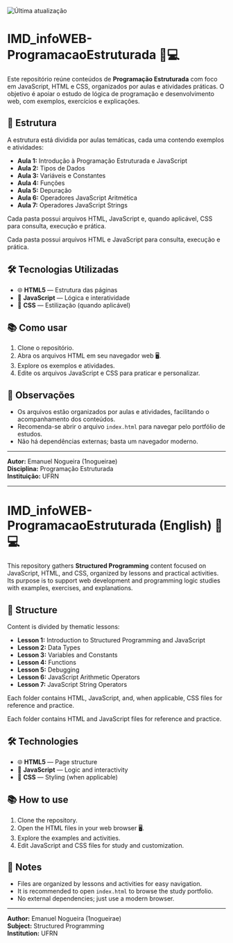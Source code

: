
![Última atualização](https://img.shields.io/badge/atualizado-setembro%202025-blue)

# IMD_infoWEB-ProgramacaoEstruturada 🚀💻

Este repositório reúne conteúdos de **Programação Estruturada** com foco em JavaScript, HTML e CSS, organizados por aulas e atividades práticas. O objetivo é apoiar o estudo de lógica de programação e desenvolvimento web, com exemplos, exercícios e explicações.

## 📁 Estrutura

A estrutura está dividida por aulas temáticas, cada uma contendo exemplos e atividades:

- **Aula 1:** Introdução à Programação Estruturada e JavaScript
- **Aula 2:** Tipos de Dados
- **Aula 3:** Variáveis e Constantes
- **Aula 4:** Funções
- **Aula 5:** Depuração
- **Aula 6:** Operadores JavaScript Aritmética
- **Aula 7:** Operadores JavaScript Strings

Cada pasta possui arquivos HTML, JavaScript e, quando aplicável, CSS para consulta, execução e prática.

Cada pasta possui arquivos HTML e JavaScript para consulta, execução e prática.

## 🛠️ Tecnologias Utilizadas

- 🌐 **HTML5** — Estrutura das páginas
- 📜 **JavaScript** — Lógica e interatividade
- 🎨 **CSS** — Estilização (quando aplicável)

## 📚 Como usar

1. Clone o repositório.
2. Abra os arquivos HTML em seu navegador web 🖥️.
3. Explore os exemplos e atividades.
4. Edite os arquivos JavaScript e CSS para praticar e personalizar.

## 📌 Observações

- Os arquivos estão organizados por aulas e atividades, facilitando o acompanhamento dos conteúdos.
- Recomenda-se abrir o arquivo `index.html` para navegar pelo portfólio de estudos.
- Não há dependências externas; basta um navegador moderno.

---

**Autor:** Emanuel Nogueira (1nogueirae)  
**Disciplina:** Programação Estruturada  
**Instituição:** UFRN

---

# IMD_infoWEB-ProgramacaoEstruturada (English) 🚀💻

This repository gathers **Structured Programming** content focused on JavaScript, HTML, and CSS, organized by lessons and practical activities. Its purpose is to support web development and programming logic studies with examples, exercises, and explanations.

## 📁 Structure

Content is divided by thematic lessons:

- **Lesson 1:** Introduction to Structured Programming and JavaScript
- **Lesson 2:** Data Types
- **Lesson 3:** Variables and Constants
- **Lesson 4:** Functions
- **Lesson 5:** Debugging
- **Lesson 6:** JavaScript Arithmetic Operators
- **Lesson 7:** JavaScript String Operators

Each folder contains HTML, JavaScript, and, when applicable, CSS files for reference and practice.

Each folder contains HTML and JavaScript files for reference and practice.

## 🛠️ Technologies

- 🌐 **HTML5** — Page structure
- 📜 **JavaScript** — Logic and interactivity
- 🎨 **CSS** — Styling (when applicable)

## 📚 How to use

1. Clone the repository.
2. Open the HTML files in your web browser 🖥️.
3. Explore the examples and activities.
4. Edit JavaScript and CSS files for study and customization.

## 📌 Notes

- Files are organized by lessons and activities for easy navigation.
- It is recommended to open `index.html` to browse the study portfolio.
- No external dependencies; just use a modern browser.

---

**Author:** Emanuel Nogueira (1nogueirae)  
**Subject:** Structured Programming  
**Institution:** UFRN